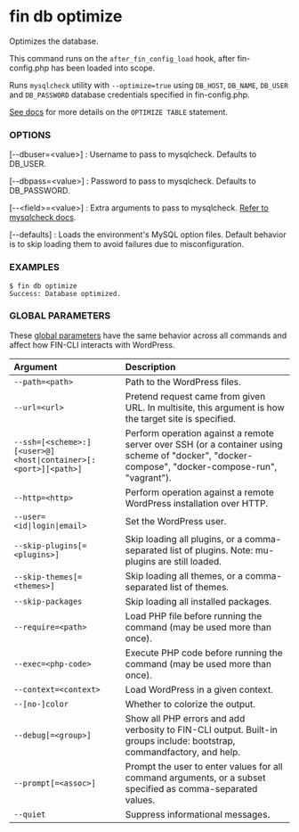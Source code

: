 # fin db optimize

Optimizes the database.

This command runs on the `after_fin_config_load` hook, after fin-config.php has been loaded into scope.

Runs `mysqlcheck` utility with `--optimize=true` using `DB_HOST`, `DB_NAME`, `DB_USER` and `DB_PASSWORD` database credentials specified in fin-config.php.

[See docs](http://dev.mysql.com/doc/refman/5.7/en/optimize-table.html) for more details on the `OPTIMIZE TABLE` statement.

### OPTIONS

[\--dbuser=&lt;value&gt;]
: Username to pass to mysqlcheck. Defaults to DB_USER.

[\--dbpass=&lt;value&gt;]
: Password to pass to mysqlcheck. Defaults to DB_PASSWORD.

[\--&lt;field&gt;=&lt;value&gt;]
: Extra arguments to pass to mysqlcheck. [Refer to mysqlcheck docs](https://dev.mysql.com/doc/en/mysqlcheck.html).

[\--defaults]
: Loads the environment's MySQL option files. Default behavior is to skip loading them to avoid failures due to misconfiguration.

### EXAMPLES

    $ fin db optimize
    Success: Database optimized.

### GLOBAL PARAMETERS

These [global parameters](https://make.wordpress.org/cli/handbook/config/) have the same behavior across all commands and affect how FIN-CLI interacts with WordPress.

| **Argument**    | **Description**              |
|:----------------|:-----------------------------|
| `--path=<path>` | Path to the WordPress files. |
| `--url=<url>` | Pretend request came from given URL. In multisite, this argument is how the target site is specified. |
| `--ssh=[<scheme>:][<user>@]<host\|container>[:<port>][<path>]` | Perform operation against a remote server over SSH (or a container using scheme of "docker", "docker-compose", "docker-compose-run", "vagrant"). |
| `--http=<http>` | Perform operation against a remote WordPress installation over HTTP. |
| `--user=<id\|login\|email>` | Set the WordPress user. |
| `--skip-plugins[=<plugins>]` | Skip loading all plugins, or a comma-separated list of plugins. Note: mu-plugins are still loaded. |
| `--skip-themes[=<themes>]` | Skip loading all themes, or a comma-separated list of themes. |
| `--skip-packages` | Skip loading all installed packages. |
| `--require=<path>` | Load PHP file before running the command (may be used more than once). |
| `--exec=<php-code>` | Execute PHP code before running the command (may be used more than once). |
| `--context=<context>` | Load WordPress in a given context. |
| `--[no-]color` | Whether to colorize the output. |
| `--debug[=<group>]` | Show all PHP errors and add verbosity to FIN-CLI output. Built-in groups include: bootstrap, commandfactory, and help. |
| `--prompt[=<assoc>]` | Prompt the user to enter values for all command arguments, or a subset specified as comma-separated values. |
| `--quiet` | Suppress informational messages. |
